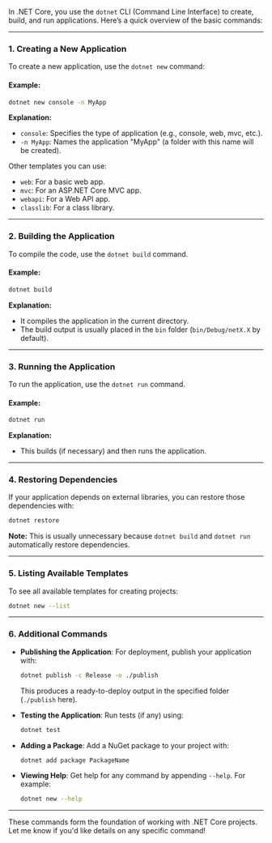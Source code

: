 In .NET Core, you use the `dotnet` CLI (Command Line Interface) to create, build, and run applications. Here’s a quick overview of the basic commands:

---

### 1. **Creating a New Application**

To create a new application, use the `dotnet new` command:

#### Example:

```bash
dotnet new console -n MyApp
```

**Explanation:**

- `console`: Specifies the type of application (e.g., console, web, mvc, etc.).
- `-n MyApp`: Names the application "MyApp" (a folder with this name will be created).

Other templates you can use:

- `web`: For a basic web app.
- `mvc`: For an ASP.NET Core MVC app.
- `webapi`: For a Web API app.
- `classlib`: For a class library.

---

### 2. **Building the Application**

To compile the code, use the `dotnet build` command.

#### Example:

```bash
dotnet build
```

**Explanation:**

- It compiles the application in the current directory.
- The build output is usually placed in the `bin` folder (`bin/Debug/netX.X` by default).

---

### 3. **Running the Application**

To run the application, use the `dotnet run` command.

#### Example:

```bash
dotnet run
```

**Explanation:**

- This builds (if necessary) and then runs the application.

---

### 4. **Restoring Dependencies**

If your application depends on external libraries, you can restore those dependencies with:

```bash
dotnet restore
```

**Note:** This is usually unnecessary because `dotnet build` and `dotnet run` automatically restore dependencies.

---

### 5. **Listing Available Templates**

To see all available templates for creating projects:

```bash
dotnet new --list
```

---

### 6. **Additional Commands**

- **Publishing the Application**: For deployment, publish your application with:

  ```bash
  dotnet publish -c Release -o ./publish
  ```

  This produces a ready-to-deploy output in the specified folder (`./publish` here).

- **Testing the Application**: Run tests (if any) using:

  ```bash
  dotnet test
  ```

- **Adding a Package**: Add a NuGet package to your project with:

  ```bash
  dotnet add package PackageName
  ```

- **Viewing Help**: Get help for any command by appending `--help`. For example:
  ```bash
  dotnet new --help
  ```

---

These commands form the foundation of working with .NET Core projects. Let me know if you'd like details on any specific command!
